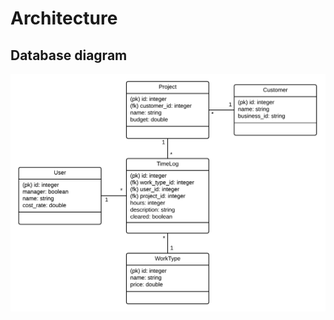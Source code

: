 # Architecture

## Database diagram

<img src="https://github.com/emmalait/project-time-mgmt/blob/master/documentation/images/db-diagram.png?raw=true" width="600">
